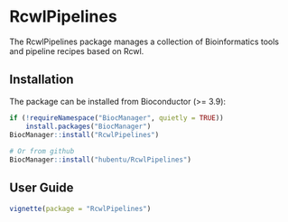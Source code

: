 # RcwlPipelines

The RcwlPipelines package manages a collection of Bioinformatics tools and pipeline recipes based on Rcwl.

## Installation

The package can be installed from Bioconductor (>= 3.9):

``` r
if (!requireNamespace("BiocManager", quietly = TRUE))
    install.packages("BiocManager")
BiocManager::install("RcwlPipelines")
	
# Or from github
BiocManager::install("hubentu/RcwlPipelines")
```

## User Guide

``` r
vignette(package = "RcwlPipelines")
```